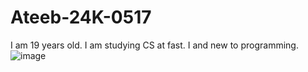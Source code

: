 # Ateeb-24K-0517
I am 19 years old.
I am studying CS at fast.
I and new to programming.
![image](https://github.com/user-attachments/assets/e76e0019-93e3-4977-bf94-739bec47ceb8)

